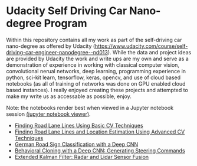 # Udacity Self Driving Car Nano-degree Program

Within this repository contains all my work as part of the self-driving car nano-degree as offered by Udacity (https://www.udacity.com/course/self-driving-car-engineer-nanodegree--nd013). While the data and project ideas are provided by Udacity the work and write ups are my own and serve as a demonstration of experience in working with classical computer vision, convolutional nerual networks, deep learning, programming experience in python, sci-kit learn, tensorflow, keras, opencv, and use of cloud based notebooks (as all of training of networks was done on GPU enabled cloud based instances).  I really enjoyed creating these projects and attempted to make my write us as accessable as possible, enjoy.

Note: the notebooks render best when viewed in a Jupyter notebook session [(jupyter notebook viewer)](https://nbviewer.jupyter.org/).

* [Finding Road Lane Lines Using Basic CV Techniques](https://github.com/BVPhD/Udacity_SDC/blob/master/Find_Lane_Lines/Hough_Lane_Line_Detection.ipynb) 
* [Finding Road Lane Lines and Location Estimation Using Advanced CV Techniques](https://github.com/BVPhD/Udacity_SDC/blob/master/Advanced_Lane_Line_Tracking/Advanced_Lane_Detection.ipynb)  
* [German Road Sign Classification with a Deep CNN](https://github.com/BVPhD/Udacity_SDC/blob/master/COVNET_Road_Sign_Classifier/Traffic_Sign_Classifier.ipynb)
* [Behavioral Cloning with a Deep CNN: Generating Steering Commands](https://github.com/BVPhD/Udacity_SDC/blob/master//COVNET_Behavioral_Cloning/Behavioral_Cloning.ipynb)
* [Extended Kalman Filter: Radar and Lidar Sensor Fusion](https://github.com/BVPhD/Udacity_SDC/blob/master/Extended_Kalman_Filter/EKF_theory.ipynb)
